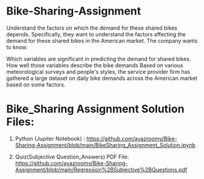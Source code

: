 # Bike-Sharing-Assignment

Understand the factors on which the demand for these shared bikes depends. Specifically, they want to understand the factors affecting the demand for these shared bikes in the American market. The company wants to know:

Which variables are significant in predicting the demand for shared bikes.
How well those variables describe the bike demands
Based on various meteorological surveys and people's styles, the service provider firm has gathered a large dataset on daily bike demands across the American market based on some factors. 



Bike_Sharing Assignment Solution Files:
=================================================

1. Python (Jupiter Notebook) :
https://github.com/ayazroomy/Bike-Sharing-Assignment/blob/main/BikeSharing_Assignment_Solution.ipynb


2. Quiz(Subjective Question_Answers) PDF File:
https://github.com/ayazroomy/Bike-Sharing-Assignment/blob/main/Regression%2BSubjective%2BQuestions.pdf
